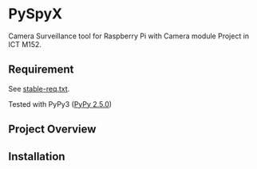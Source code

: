# PySpyX
Camera Surveillance tool for Raspberry Pi with Camera module Project in ICT M152. 

## Requirement
See [stable-req.txt](stable-req.txt).

Tested with PyPy3 ([PyPy 2.5.0](http://pypy.org/download.html))
## Project Overview

## Installation

